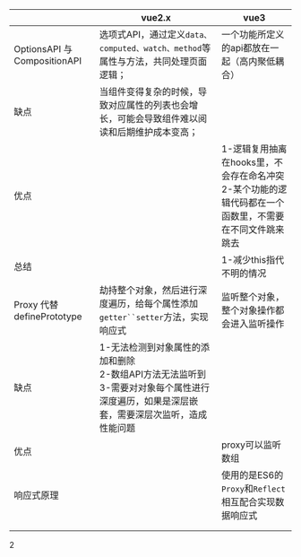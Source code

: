 |                              | vue2.x                                                       | vue3                                                         |
| ---------------------------- | ------------------------------------------------------------ | ------------------------------------------------------------ |
| OptionsAPI 与 CompositionAPI | 选项式API，通过定义`data、computed、watch、method`等属性与方法，共同处理页面逻辑； | 一个功能所定义的api都放在一起（高内聚低耦合）                |
| 缺点                         | 当组件变得复杂的时候，导致对应属性的列表也会增长，可能会导致组件难以阅读和后期维护成本变高； |                                                              |
| 优点                         |                                                              | 1-逻辑复用抽离在hooks里，不会存在命名冲突<br />2-某个功能的逻辑代码都在一个函数里，不需要在不同文件跳来跳去 |
| 总结                         |                                                              | 1-减少this指代不明的情况                                     |
| Proxy 代替 definePrototype   | 劫持整个对象，然后进行深度遍历，给每个属性添加`getter``setter`方法，实现响应式 | 监听整个对象，整个对象操作都会进入监听操作                   |
| 缺点                         | 1-无法检测到对象属性的添加和删除<br />2-数组API方法无法监听到<br />3-需要对对象每个属性进行深度遍历，如果是深层嵌套，需要深层次监听，造成性能问题 |                                                              |
| 优点                         |                                                              | proxy可以监听数组                                            |
| 响应式原理                   |                                                              | 使用的是ES6的`Proxy`和`Reflect`相互配合实现数据响应式        |
|                              |                                                              |                                                              |
|                              |                                                              |                                                              |

2